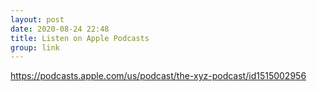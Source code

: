 ```yaml
---
layout: post
date: 2020-08-24 22:48
title: Listen on Apple Podcasts
group: link
---
```


https://podcasts.apple.com/us/podcast/the-xyz-podcast/id1515002956
